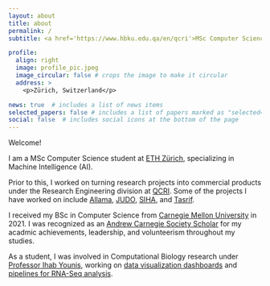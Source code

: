 ```yaml
---
layout: about
title: about
permalink: /
subtitle: <a href='https://www.hbku.edu.qa/en/qcri'>MSc Computer Science at ETH Zürich</a>

profile:
  align: right
  image: profile_pic.jpeg
  image_circular: false # crops the image to make it circular
  address: >
    <p>Zürich, Switzerland</p>

news: true  # includes a list of news items
selected_papers: false # includes a list of papers marked as "selected={true}"
social: false  # includes social icons at the bottom of the page
---
```


Welcome!

I am a MSc Computer Science student at [ETH Zürich](https://inf.ethz.ch/), specializing in Machine Intelligence (AI).

Prior to this, I worked on turning research projects into commercial products under the Research Engineering division at [QCRI](https://www.hbku.edu.qa/en/qcri/). Some of the projects I have worked on include [Allama](https://allama.ai/), [JUDO](https://judo.qcri.org/), [SIHA](https://siha.qcri.org/), and [Tasrif](https://tasrif.qcri.org/).

I received my BSc in Computer Science from [Carnegie Mellon University](https://www.cs.cmu.edu/) in 2021. I was recognized as an [Andrew Carnegie Society Scholar](https://www.cmu.edu/engage/give/donor-recognition/andrew-carnegie-society/acs-scholars.html) for my acadmic achievements, leadership, and volunteerism throughout my studies.

As a student, I was involved in Computational Biology research under [Professor Ihab Younis](https://www.cmu.edu/bio/people/faculty/younis.html), working on [data visualization dashboards](https://github.com/YounisLab/genome-db) and [pipelines for RNA-Seq analysis](https://github.com/YounisLab/rnaseq-pipeline).
